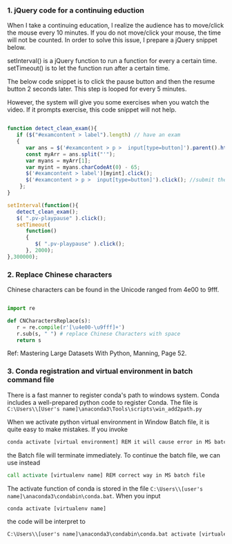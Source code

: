 ### 1. jQuery code for a continuing eduction

When I take a continuing education, I realize the audience has to move/click the mouse every 10 minutes. If you do not move/click your mouse, the time will not be counted. In order to solve this issue, I prepare a jQuery snippet below.

setInterval() is a jQuery function to run a function for every a certain time.
setTimeout() is to let the function run after a certain time. 

The below code snippet is to click the pause button and then the resume button 2 seconds later. This step is looped for every 5 minutes.

However, the system will give you some exercises when you watch the video. If it prompts exercise, this code snippet will not help.


```js

function detect_clean_exam(){
   if ($("#examcontent > label").length) // have an exam
   {     
      var ans = $('#examcontent > p >  input[type=button]').parent().html();
      const myArr = ans.split("'");
      var myans = myArr[1];
      var myint = myans.charCodeAt(0) - 65;
      $('#examcontent > label')[myint].click();
      $('#examcontent > p >  input[type=button]').click(); //submit the answer
    };
}

setInterval(function(){
   detect_clean_exam();
   $( ".pv-playpause" ).click();
   setTimeout(
      function() 
      {
         $( ".pv-playpause" ).click();
      }, 2000);
},300000);

```


### 2. Replace Chinese characters

Chinese characters can be found in the Unicode ranged from 4e00 to 9fff.

```py

import re

def CNCharactersReplace(s):
   r = re.compile(r'[\u4e00-\u9fff]+')
   r.sub(s, " ") # replace Chinese Characters with space
   return s

```

Ref: Mastering Large Datasets With Python, Manning, Page 52.


### 3. Conda registration and virtual environment in batch command file

There is a fast manner to register conda's path to windows system. Conda includes a well-prepared python code to register Conda.
The file is `C:\Users\\[User's name]\anaconda3\Tools\scripts\win_add2path.py`



When we activate python virtual environment in Window Batch file, it is quite easy to make mistakes. If you invoke 
```cmd 
conda activate [virtual environment] REM it will cause error in MS batch file
```
the Batch file will terminate immediately. To continue the batch file, we can use instead
```cmd 
call activate [virtualenv name] REM correct way in MS batch file
```



The activate function of conda is stored in the file `C:\Users\\[user's name]\anaconda3\condabin\conda.bat`. 
When you input 
```cmd 
conda activate [virtualenv name] 
```
the code will be interpret to 
```cmd 
C:\Users\\[user's name]\anaconda3\condabin\conda.bat activate [virtualenv name]
```


